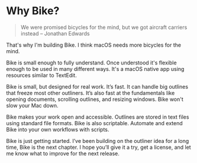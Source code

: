 # Why Bike?

> We were promised bicycles for the mind, but we got aircraft carriers instead – Jonathan Edwards

That's why I'm building Bike. I think macOS needs more bicycles for the mind.

Bike is small enough to fully understand. Once understood it's flexible enough to be used in many different ways. It's a macOS native app using resources similar to TextEdit.

Bike is small, but designed for real work. It’s fast. It can handle big outlines that freeze most other outliners. It’s also fast at the fundamentals like opening documents,  scrolling outlines, and resizing windows. Bike won't slow your Mac down.

Bike makes your work open and accessible. Outlines are stored in text files using standard file formats. Bike is also scriptable. Automate and extend Bike into your own workflows with scripts.

Bike is just getting started. I’ve been building on the outliner idea for a long time, Bike is the next chapter. I hope you’ll give it a try, get a license, and let me know what to improve for the next release.
